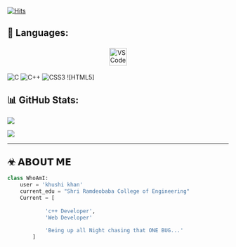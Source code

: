 

[![Hits](https://hits.sh/github.com/skylar69-wtf.svg?style=for-the-badge&label=Profile-Visitors&logo=bugatti)](https://hits.sh/github.com/skylar69-wtf.svg)
</br>

## 🧰 Languages:
<p align="center">


<img src="https://img.shields.io/badge/HTML5-E34F26?style=for-the-badge&logo=html5&logoColor=white" alt="VS Code" height="40" style="vertical-align:top; margin:4px">
</p>

![C](https://img.shields.io/badge/c-%2300599C.svg?style=flat&logo=c&logoColor=white) ![C++](https://img.shields.io/badge/c++-%2300599C.svg?style=flat&logo=c%2B%2B&logoColor=white) ![CSS3](https://img.shields.io/badge/css3-%231572B6.svg?style=flat&logo=css3&logoColor=white) ![HTML5]


## 📊 GitHub Stats:

![](https://github-readme-stats.vercel.app/api?username=TAIHAN86&theme=algolia&hide_border=false&include_all_commits=false&count_private=false)<br/>

![](https://github-readme-stats.vercel.app/api/top-langs/?username=TAIHAN86&theme=algolia&hide_border=false&include_all_commits=false&count_private=false&layout=compact)
<hr>







## ☣ 𝗔𝗕𝗢𝗨𝗧 𝗠𝗘
```python
class WhoAmI:
	user = 'khushi khan'
   	current_edu = "Shri Ramdeobaba College of Engineering"
   	Current = [
   			
   			'c++ Developer',
   			'Web Developer'
                        
   			'Being up all Night chasing that ONE BUG...'
   		]
   ```
  
